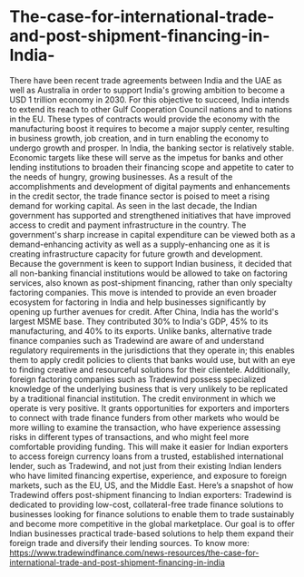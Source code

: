 # The-case-for-international-trade-and-post-shipment-financing-in-India-
There have been recent trade agreements between India and the UAE as well as Australia in order to support India's growing ambition to become a USD 1 trillion economy in 2030. For this objective to succeed, India intends to extend its reach to other Gulf Cooperation Council nations and to nations in the EU. These types of contracts would provide the economy with the manufacturing boost it requires to become a major supply center, resulting in business growth, job creation, and in turn enabling the economy to undergo growth and prosper.  In India, the banking sector is relatively stable. Economic targets like these will serve as the impetus for banks and other lending institutions to broaden their financing scope and appetite to cater to the needs of hungry, growing businesses. As a result of the accomplishments and development of digital payments and enhancements in the credit sector, the trade finance sector is poised to meet a rising demand for working capital. As seen in the last decade, the Indian government has supported and strengthened initiatives that have improved access to credit and payment infrastructure in the country. The government's sharp increase in capital expenditure can be viewed both as a demand-enhancing activity as well as a supply-enhancing one as it is creating infrastructure capacity for future growth and development.  Because the government is keen to support Indian business, it decided that all non-banking financial institutions would be allowed to take on factoring services, also known as post-shipment financing, rather than only specialty factoring companies. This move is intended to provide an even broader ecosystem for factoring in India and help businesses significantly by opening up further avenues for credit.  After China, India has the world's largest MSME base. They contributed 30% to India's GDP, 45% to its manufacturing, and 40% to its exports. Unlike banks, alternative trade finance companies such as Tradewind are aware of and understand regulatory requirements in the jurisdictions that they operate in; this enables them to apply credit policies to clients that banks would use, but with an eye to finding creative and resourceful solutions for their clientele. Additionally, foreign factoring companies such as Tradewind possess specialized knowledge of the underlying business that is very unlikely to be replicated by a traditional financial institution.  The credit environment in which we operate is very positive. It grants opportunities for exporters and importers to connect with trade finance funders from other markets who would be more willing to examine the transaction, who have experience assessing risks in different types of transactions, and who might feel more comfortable providing funding. This will make it easier for Indian exporters to access foreign currency loans from a trusted, established international lender, such as Tradewind, and not just from their existing Indian lenders who have limited financing expertise, experience, and exposure to foreign markets, such as the EU, US, and the Middle East.  Here’s a snapshot of how Tradewind offers post-shipment financing to Indian exporters:  Tradewind is dedicated to providing low-cost, collateral-free trade finance solutions to businesses looking for finance solutions to enable them to trade sustainably and become more competitive in the global marketplace. Our goal is to offer Indian businesses practical trade-based solutions to help them expand their foreign trade and diversify their lending sources. To know more: https://www.tradewindfinance.com/news-resources/the-case-for-international-trade-and-post-shipment-financing-in-india
